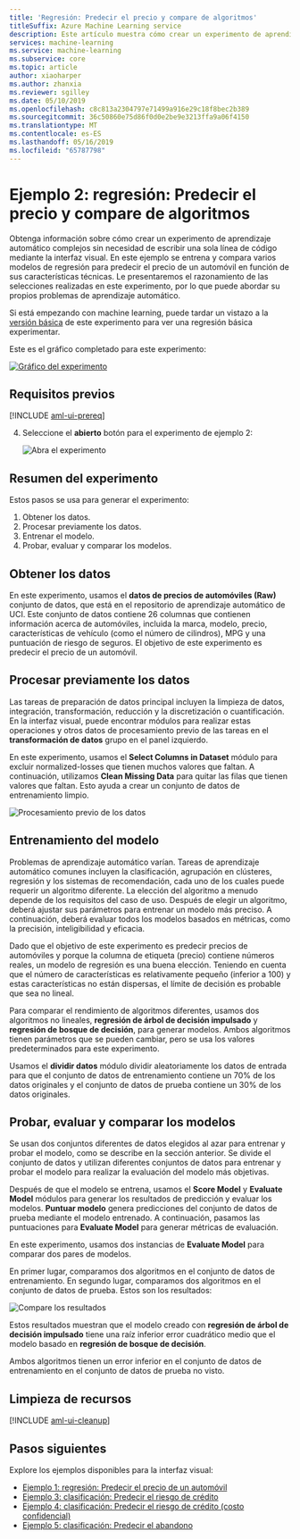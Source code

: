 ```yaml
---
title: 'Regresión: Predecir el precio y compare de algoritmos'
titleSuffix: Azure Machine Learning service
description: Este artículo muestra cómo crear un experimento de aprendizaje automático complejos sin necesidad de escribir una sola línea de código mediante la interfaz visual. Obtenga información sobre cómo entrenar y comparar varios modelos de regresión para predecir el precio de un automóvil en función de las características técnicas
services: machine-learning
ms.service: machine-learning
ms.subservice: core
ms.topic: article
author: xiaoharper
ms.author: zhanxia
ms.reviewer: sgilley
ms.date: 05/10/2019
ms.openlocfilehash: c8c813a2304797e71499a916e29c18f8bec2b389
ms.sourcegitcommit: 36c50860e75d86f0d0e2be9e3213ffa9a06f4150
ms.translationtype: MT
ms.contentlocale: es-ES
ms.lasthandoff: 05/16/2019
ms.locfileid: "65787798"
---
```

# <a name="sample-2---regression-predict-price-and-compare-algorithms"></a>Ejemplo 2: regresión: Predecir el precio y compare de algoritmos

Obtenga información sobre cómo crear un experimento de aprendizaje automático complejos sin necesidad de escribir una sola línea de código mediante la interfaz visual. En este ejemplo se entrena y compara varios modelos de regresión para predecir el precio de un automóvil en función de sus características técnicas. Le presentaremos el razonamiento de las selecciones realizadas en este experimento, por lo que puede abordar su propios problemas de aprendizaje automático.

Si está empezando con machine learning, puede tardar un vistazo a la [versión básica](ui-sample-regression-predict-automobile-price-basic.md) de este experimento para ver una regresión básica experimentar.

Este es el gráfico completado para este experimento:

[![Gráfico del experimento](media/ui-sample-regression-predict-automobile-price-compare-algorithms/graph.png)](media/ui-sample-classification-predict-credit-risk-cost-sensitive/graph.png#lightbox)

## <a name="prerequisites"></a>Requisitos previos

[!INCLUDE [aml-ui-prereq](../../../includes/aml-ui-prereq.md)]

4. Seleccione el **abierto** botón para el experimento de ejemplo 2:

    ![Abra el experimento](media/ui-sample-regression-predict-automobile-price-compare-algorithms/open-sample2.png)

## <a name="experiment-summary"></a>Resumen del experimento

Estos pasos se usa para generar el experimento:

1. Obtener los datos.
1. Procesar previamente los datos.
1. Entrenar el modelo.
1. Probar, evaluar y comparar los modelos.

## <a name="get-the-data"></a>Obtener los datos

En este experimento, usamos el **datos de precios de automóviles (Raw)** conjunto de datos, que está en el repositorio de aprendizaje automático de UCI. Este conjunto de datos contiene 26 columnas que contienen información acerca de automóviles, incluida la marca, modelo, precio, características de vehículo (como el número de cilindros), MPG y una puntuación de riesgo de seguros. El objetivo de este experimento es predecir el precio de un automóvil.

## <a name="pre-process-the-data"></a>Procesar previamente los datos

Las tareas de preparación de datos principal incluyen la limpieza de datos, integración, transformación, reducción y la discretización o cuantificación. En la interfaz visual, puede encontrar módulos para realizar estas operaciones y otros datos de procesamiento previo de las tareas en el **transformación de datos** grupo en el panel izquierdo.

En este experimento, usamos el **Select Columns in Dataset** módulo para excluir normalized-losses que tienen muchos valores que faltan. A continuación, utilizamos **Clean Missing Data** para quitar las filas que tienen valores que faltan. Esto ayuda a crear un conjunto de datos de entrenamiento limpio.

![Procesamiento previo de los datos](media/ui-sample-regression-predict-automobile-price-compare-algorithms/data-processing.png)

## <a name="train-the-model"></a>Entrenamiento del modelo

Problemas de aprendizaje automático varían. Tareas de aprendizaje automático comunes incluyen la clasificación, agrupación en clústeres, regresión y los sistemas de recomendación, cada uno de los cuales puede requerir un algoritmo diferente. La elección del algoritmo a menudo depende de los requisitos del caso de uso. Después de elegir un algoritmo, deberá ajustar sus parámetros para entrenar un modelo más preciso. A continuación, deberá evaluar todos los modelos basados en métricas, como la precisión, inteligibilidad y eficacia.

Dado que el objetivo de este experimento es predecir precios de automóviles y porque la columna de etiqueta (precio) contiene números reales, un modelo de regresión es una buena elección. Teniendo en cuenta que el número de características es relativamente pequeño (inferior a 100) y estas características no están dispersas, el límite de decisión es probable que sea no lineal.

Para comparar el rendimiento de algoritmos diferentes, usamos dos algoritmos no lineales, **regresión de árbol de decisión impulsado** y **regresión de bosque de decisión**, para generar modelos. Ambos algoritmos tienen parámetros que se pueden cambiar, pero se usa los valores predeterminados para este experimento.

Usamos el **dividir datos** módulo dividir aleatoriamente los datos de entrada para que el conjunto de datos de entrenamiento contiene un 70% de los datos originales y el conjunto de datos de prueba contiene un 30% de los datos originales.

## <a name="test-evaluate-and-compare-the-models"></a>Probar, evaluar y comparar los modelos

Se usan dos conjuntos diferentes de datos elegidos al azar para entrenar y probar el modelo, como se describe en la sección anterior. Se divide el conjunto de datos y utilizan diferentes conjuntos de datos para entrenar y probar el modelo para realizar la evaluación del modelo más objetivas.

Después de que el modelo se entrena, usamos el **Score Model** y **Evaluate Model** módulos para generar los resultados de predicción y evaluar los modelos. **Puntuar modelo** genera predicciones del conjunto de datos de prueba mediante el modelo entrenado. A continuación, pasamos las puntuaciones para **Evaluate Model** para generar métricas de evaluación.

En este experimento, usamos dos instancias de **Evaluate Model** para comparar dos pares de modelos.

En primer lugar, comparamos dos algoritmos en el conjunto de datos de entrenamiento.
En segundo lugar, comparamos dos algoritmos en el conjunto de datos de prueba.
Estos son los resultados:

![Compare los resultados](media/ui-sample-regression-predict-automobile-price-compare-algorithms/result.png)

Estos resultados muestran que el modelo creado con **regresión de árbol de decisión impulsado** tiene una raíz inferior error cuadrático medio que el modelo basado en **regresión de bosque de decisión**.

Ambos algoritmos tienen un error inferior en el conjunto de datos de entrenamiento en el conjunto de datos de prueba no visto.

## <a name="clean-up-resources"></a>Limpieza de recursos

[!INCLUDE [aml-ui-cleanup](../../../includes/aml-ui-cleanup.md)]

## <a name="next-steps"></a>Pasos siguientes

Explore los ejemplos disponibles para la interfaz visual:

- [Ejemplo 1: regresión: Predecir el precio de un automóvil](ui-sample-regression-predict-automobile-price-basic.md)
- [Ejemplo 3: clasificación: Predecir el riesgo de crédito](ui-sample-classification-predict-credit-risk-basic.md)
- [Ejemplo 4: clasificación: Predecir el riesgo de crédito (costo confidencial)](ui-sample-classification-predict-credit-risk-cost-sensitive.md)
- [Ejemplo 5: clasificación: Predecir el abandono](ui-sample-classification-predict-churn.md)
